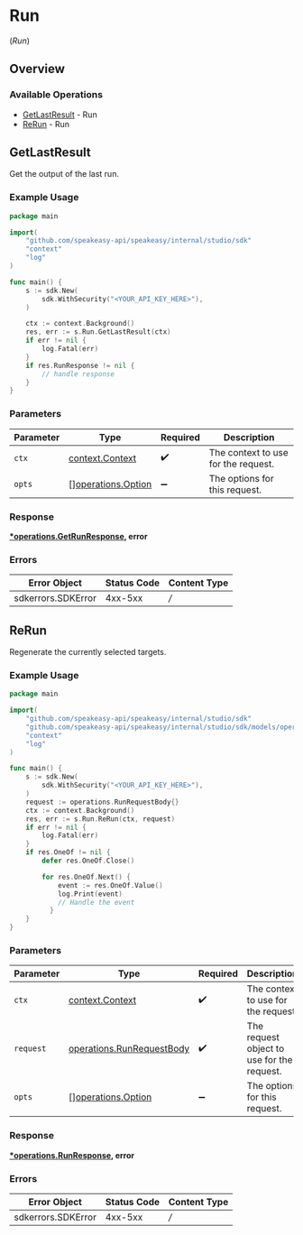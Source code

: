# Run
(*Run*)

## Overview

### Available Operations

* [GetLastResult](#getlastresult) - Run
* [ReRun](#rerun) - Run

## GetLastResult

Get the output of the last run.

### Example Usage

```go
package main

import(
	"github.com/speakeasy-api/speakeasy/internal/studio/sdk"
	"context"
	"log"
)

func main() {
    s := sdk.New(
        sdk.WithSecurity("<YOUR_API_KEY_HERE>"),
    )

    ctx := context.Background()
    res, err := s.Run.GetLastResult(ctx)
    if err != nil {
        log.Fatal(err)
    }
    if res.RunResponse != nil {
        // handle response
    }
}
```

### Parameters

| Parameter                                                | Type                                                     | Required                                                 | Description                                              |
| -------------------------------------------------------- | -------------------------------------------------------- | -------------------------------------------------------- | -------------------------------------------------------- |
| `ctx`                                                    | [context.Context](https://pkg.go.dev/context#Context)    | :heavy_check_mark:                                       | The context to use for the request.                      |
| `opts`                                                   | [][operations.Option](../../models/operations/option.md) | :heavy_minus_sign:                                       | The options for this request.                            |

### Response

**[*operations.GetRunResponse](../../models/operations/getrunresponse.md), error**

### Errors

| Error Object       | Status Code        | Content Type       |
| ------------------ | ------------------ | ------------------ |
| sdkerrors.SDKError | 4xx-5xx            | */*                |


## ReRun

Regenerate the currently selected targets.

### Example Usage

```go
package main

import(
	"github.com/speakeasy-api/speakeasy/internal/studio/sdk"
	"github.com/speakeasy-api/speakeasy/internal/studio/sdk/models/operations"
	"context"
	"log"
)

func main() {
    s := sdk.New(
        sdk.WithSecurity("<YOUR_API_KEY_HERE>"),
    )
    request := operations.RunRequestBody{}
    ctx := context.Background()
    res, err := s.Run.ReRun(ctx, request)
    if err != nil {
        log.Fatal(err)
    }
    if res.OneOf != nil {
        defer res.OneOf.Close()

        for res.OneOf.Next() {
            event := res.OneOf.Value()
            log.Print(event)
            // Handle the event
	      }
    }
}
```

### Parameters

| Parameter                                                              | Type                                                                   | Required                                                               | Description                                                            |
| ---------------------------------------------------------------------- | ---------------------------------------------------------------------- | ---------------------------------------------------------------------- | ---------------------------------------------------------------------- |
| `ctx`                                                                  | [context.Context](https://pkg.go.dev/context#Context)                  | :heavy_check_mark:                                                     | The context to use for the request.                                    |
| `request`                                                              | [operations.RunRequestBody](../../models/operations/runrequestbody.md) | :heavy_check_mark:                                                     | The request object to use for the request.                             |
| `opts`                                                                 | [][operations.Option](../../models/operations/option.md)               | :heavy_minus_sign:                                                     | The options for this request.                                          |

### Response

**[*operations.RunResponse](../../models/operations/runresponse.md), error**

### Errors

| Error Object       | Status Code        | Content Type       |
| ------------------ | ------------------ | ------------------ |
| sdkerrors.SDKError | 4xx-5xx            | */*                |
